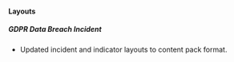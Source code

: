

#### Layouts
##### GDPR Data Breach Incident
 - Updated incident and indicator layouts to content pack format.
<!--
##### layout-edit-GDPR_Data_Breach.json
 - Updated incident and indicator layouts to content pack format.
-->